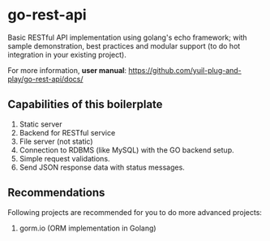 # go-rest-api

Basic RESTful API implementation using golang's echo framework; with sample demonstration, best practices and modular support (to do hot integration in your existing project).

For more information, **user manual**: <https://github.com/yuil-plug-and-play/go-rest-api/docs/>

## Capabilities of this boilerplate

1. Static server
2. Backend for RESTful service
3. File server (not static)
4. Connection to RDBMS (like MySQL) with the GO backend setup.
5. Simple request validations.
6. Send JSON response data with status messages.

## Recommendations

Following projects are recommended for you to do more advanced projects:

1. gorm.io (ORM implementation in Golang)
